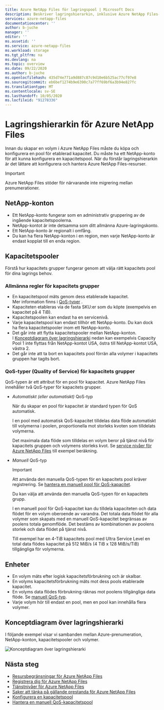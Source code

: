 ```yaml
---
title: Azure NetApp Files för lagringspool | Microsoft Docs
description: Beskriver lagringshierarkin, inklusive Azure NetApp Files-konton, kapacitetspooler och volymer.
services: azure-netapp-files
documentationcenter: ''
author: b-juche
manager: ''
editor: ''
ms.assetid: ''
ms.service: azure-netapp-files
ms.workload: storage
ms.tgt_pltfrm: na
ms.devlang: na
ms.topic: overview
ms.date: 09/22/2020
ms.author: b-juche
ms.openlocfilehash: 435d74e771a9d887c87c9d10e6b525ac77cf97e8
ms.sourcegitcommit: eb6bef1274b9e6390c7a77ff69bf6a3b94e827fc
ms.translationtype: MT
ms.contentlocale: sv-SE
ms.lasthandoff: 10/05/2020
ms.locfileid: "91278336"
---
```

# <a name="storage-hierarchy-of-azure-netapp-files"></a>Lagringshierarkin för Azure NetApp Files

Innan du skapar en volym i Azure NetApp Files måste du köpa och konfigurera en pool för etablerad kapacitet.  Du måste ha ett NetApp-konto för att kunna konfigurera en kapacitetspool. När du förstår lagringshierarkin är det lättare att konfigurera och hantera Azure NetApp Files-resurser.

> [!IMPORTANT] 
> Azure NetApp Files stöder för närvarande inte migrering mellan prenumerationer.

## <a name="netapp-accounts"></a><a name="azure_netapp_files_account"></a>NetApp-konton

- Ett NetApp-konto fungerar som en administrativ gruppering av de ingående kapacitetspoolerna.  
- NetApp-kontot är inte detsamma som ditt allmänna Azure-lagringskonto. 
- Ett NetApp-konto är regionalt i omfång.   
- Du kan ha flera NetApp-konton i en region, men varje NetApp-konto är endast kopplat till en enda region.

## <a name="capacity-pools"></a><a name="capacity_pools"></a>Kapacitetspooler

Förstå hur kapacitets grupper fungerar genom att välja rätt kapacitets pool för dina lagrings behov. 

### <a name="general-rules-of-capacity-pools"></a>Allmänna regler för kapacitets grupper

- En kapacitetspool mäts genom dess etablerade kapacitet.   
    Mer information finns i [QoS-typer](#qos_types) .  
- Kapaciteten etableras via de fasta SKU:er som du köpte (exempelvis en kapacitet på 4 TiB).
- Kapacitetspoolen kan endast ha en servicenivå.  
- Varje kapacitetspool kan endast tillhör ett NetApp-konto. Du kan dock ha flera kapacitetspooler inom ett NetApp-konto.  
- Det går inte att flytta kapacitetspooler mellan NetApp-konton.   
  I [Konceptdiagram över lagringshierarki](#conceptual_diagram_of_storage_hierarchy) nedan kan exempelvis Capacity Pool 1 inte flyttas från NetApp-kontot USA, östra till NetApp-kontot USA, västra 2.  
- Det går inte att ta bort en kapacitets pool förrän alla volymer i kapacitets gruppen har tagits bort.

### <a name="quality-of-service-qos-types-for-capacity-pools"></a><a name="qos_types"></a>QoS-typer (Quality of Service) för kapacitets grupper

QoS-typen är ett attribut för en pool för kapacitet. Azure NetApp Files innehåller två QoS-typer för kapacitets grupper. 

- *Automatiskt (eller automatiskt)* QoS-typ  

    När du skapar en pool för kapacitet är standard typen för QoS automatisk.

    I en pool med automatisk QoS-kapacitet tilldelas data flöde automatiskt till volymerna i poolen, proportionella mot storleks kvoten som tilldelats volymerna. 

    Det maximala data flöde som tilldelas en volym beror på tjänst nivå för kapacitets gruppen och volymens storleks kvot. Se [service nivåer för Azure NetApp Files](azure-netapp-files-service-levels.md) till exempel beräkning.

- <a name="manual_qos_type"></a>*Manuell* QoS-typ  

     > [!IMPORTANT] 
     > Att använda den manuella QoS-typen för en kapacitets pool kräver registrering.  Se [hantera en manuell pool för QoS-kapacitet](manage-manual-qos-capacity-pool.md).  

    Du kan välja att använda den manuella QoS-typen för en kapacitets grupp.

    I en manuell pool för QoS-kapacitet kan du tilldela kapaciteten och data flödet för en volym oberoende av varandra. Det totala data flödet för alla volymer som skapats med en manuell QoS-kapacitet begränsas av poolens totala genomflöde.  Det bestäms av kombinationen av poolens storlek och data flödet på tjänst nivå. 

    Till exempel har en 4-TiB kapacitets pool med Ultra Service Level en total data flödes kapacitet på 512 MiB/s (4 TiB x 128 MiB/s/TiB) tillgängliga för volymerna.


## <a name="volumes"></a><a name="volumes"></a>Enheter

- En volym mäts efter logisk kapacitetsförbrukning och är skalbar. 
- En volyms kapacitetsförbrukning mäts mot dess pools etablerade kapacitet.
- En volyms data flödes förbrukning räknas mot poolens tillgängliga data flöde. Se [manuell QoS-typ](#manual_qos_type).
- Varje volym hör till endast en pool, men en pool kan innehålla flera volymer. 

## <a name="conceptual-diagram-of-storage-hierarchy"></a><a name="conceptual_diagram_of_storage_hierarchy"></a>Konceptdiagram över lagringshierarki 
I följande exempel visar vi sambanden mellan Azure-prenumeration, NetApp-konton, kapacitetspooler och volymer.   

![Konceptdiagram över lagringshierarki](../media/azure-netapp-files/azure-netapp-files-storage-hierarchy.png)

## <a name="next-steps"></a>Nästa steg

- [Resursbegränsningar för Azure NetApp Files](azure-netapp-files-resource-limits.md)
- [Registrera dig för Azure NetApp Files](azure-netapp-files-register.md)
- [Tjänstnivåer för Azure NetApp Files](azure-netapp-files-service-levels.md)
- [Saker att tänka på gällande prestanda för Azure NetApp Files](azure-netapp-files-performance-considerations.md)
- [Konfigurera en kapacitetspool](azure-netapp-files-set-up-capacity-pool.md)
- [Hantera en manuell QoS-kapacitetspool](manage-manual-qos-capacity-pool.md)
